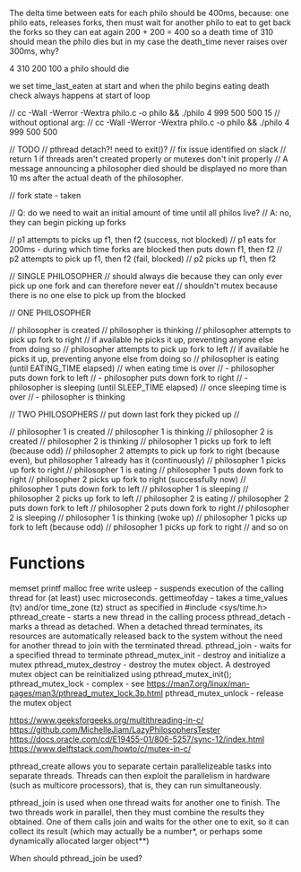 The delta time between eats for each philo should be 400ms, because:
one philo eats, releases forks, then must wait for another philo to eat to get back the forks so they can eat again
200 + 200 = 400
so a death time of 310 should mean the philo dies
but in my case the death_time never raises over 300ms, why?

4 310 200 100
a philo should die

we set time_last_eaten at start and when the philo begins eating
death check always happens at start of loop

// cc -Wall -Werror -Wextra philo.c -o philo && ./philo 4 999 500 500 15
// without optional arg:
// cc -Wall -Werror -Wextra philo.c -o philo && ./philo 4 999 500 500

// TODO
// pthread detach?! need to exit()?
// fix issue identified on slack
// return 1 if threads aren't created properly or mutexes don't init properly
// A message announcing a philosopher died should be displayed no more than 10 ms after the actual death of the philosopher.

// fork state - taken

// Q: do we need to wait an initial amount of time until all philos live?
// A: no, they can begin picking up forks

// p1 attempts to picks up f1, then f2 (success, not blocked)
// p1 eats for 200ms - during which time forks are blocked then puts down f1, then f2
// p2 attempts to pick up f1, then f2 (fail, blocked)
// p2 picks up f1, then f2

// SINGLE PHILOSOPHER
// should always die because they can only ever pick up one fork and can therefore never eat
// shouldn't mutex because there is no one else to pick up from the blocked 

// ONE PHILOSOPHER

// philosopher is created
// philosopher is thinking
// philosopher attempts to pick up fork to right
// if available he picks it up, preventing anyone else from doing so
// philosopher attempts to pick up fork to left
// if available he picks it up, preventing anyone else from doing so
// philosopher is eating (until EATING_TIME elapsed)
// when eating time is over
// - philosopher puts down fork to left
// - philosopher puts down fork to right
// - philosopher is sleeping (until SLEEP_TIME elapsed)
// once sleeping time is over
// - philosopher is thinking

// TWO PHILOSOPHERS
// put down last fork they picked up
//

// philosopher 1 is created
// philosopher 1 is thinking
// philosopher 2 is created
// philosopher 2 is thinking
// philosopher 1 picks up fork to left (because odd)
// philosopher 2 attempts to pick up fork to right (because even), but philosopher 1 already has it (continuously)
// philosopher 1 picks up fork to right
// philosopher 1 is eating
// philosopher 1 puts down fork to right
// philosopher 2 picks up fork to right (successfully now) 
// philosopher 1 puts down fork to left
// philosopher 1 is sleeping
// philosopher 2 picks up fork to left
// philosopher 2 is eating
// philosopher 2 puts down fork to left
// philosopher 2 puts down fork to right
// philosopher 2 is sleeping
// philosopher 1 is thinking (woke up)
// philosopher 1 picks up fork to left (because odd)
// philosopher 1 picks up fork to right
// and so on


# Functions

memset
printf
malloc
free
write
usleep - suspends execution of the calling thread for (at least) usec microseconds. 
gettimeofday - takes a time_values (tv) and/or time_zone (tz) struct as specified in #include <sys/time.h>
pthread_create - starts a new thread in the calling process
pthread_detach - marks a thread as detached. When a detached thread terminates, its resources are automatically released back to the system without the need for another thread to join with the terminated thread.
pthread_join - waits for a specified thread to terminate
pthread_mutex_init - destroy and initialize a mutex
pthread_mutex_destroy - destroy the mutex object. A destroyed mutex object can be reinitialized using pthread_mutex_init();
pthread_mutex_lock - complex - see https://man7.org/linux/man-pages/man3/pthread_mutex_lock.3p.html
pthread_mutex_unlock - release the mutex object

https://www.geeksforgeeks.org/multithreading-in-c/
https://github.com/MichelleJiam/LazyPhilosophersTester
https://docs.oracle.com/cd/E19455-01/806-5257/sync-12/index.html
https://www.delftstack.com/howto/c/mutex-in-c/

pthread_create allows you to separate certain parallelizeable tasks into separate threads. Threads can then exploit the parallelism in hardware (such as multicore processors), that is, they can run simultaneously.

pthread_join is used when one thread waits for another one to finish. The two threads work in parallel, then they must combine the results they obtained. One of them calls join and waits for the other one to exit, so it can collect its result (which may actually be a number*, or perhaps some dynamically allocated larger object**)

When should pthread_join be used?
